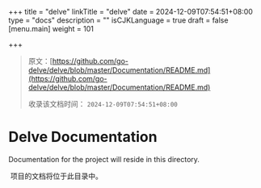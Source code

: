 +++
title = "delve"
linkTitle = "delve"
date = 2024-12-09T07:54:51+08:00
type = "docs"
description = ""
isCJKLanguage = true
draft = false
[menu.main]
	weight = 101

+++

> 原文：[https://github.com/go-delve/delve/blob/master/Documentation/README.md](https://github.com/go-delve/delve/blob/master/Documentation/README.md)
>
> 收录该文档时间： `2024-12-09T07:54:51+08:00`

# Delve Documentation



Documentation for the project will reside in this directory.

​	项目的文档将位于此目录中。
